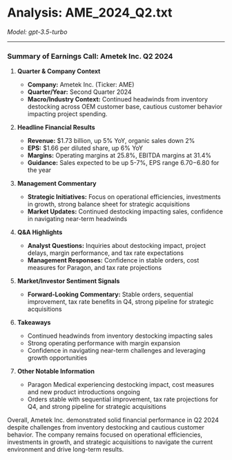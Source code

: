 # Analysis: AME_2024_Q2.txt

*Model: gpt-3.5-turbo*

---

### Summary of Earnings Call: Ametek Inc. Q2 2024

1. **Quarter & Company Context**
   - **Company:** Ametek Inc. (Ticker: AME)
   - **Quarter/Year:** Second Quarter 2024
   - **Macro/Industry Context:** Continued headwinds from inventory destocking across OEM customer base, cautious customer behavior impacting project spending.

2. **Headline Financial Results**
   - **Revenue:** $1.73 billion, up 5% YoY, organic sales down 2%
   - **EPS:** $1.66 per diluted share, up 6% YoY
   - **Margins:** Operating margins at 25.8%, EBITDA margins at 31.4%
   - **Guidance:** Sales expected to be up 5-7%, EPS range $6.70-$6.80 for the year

3. **Management Commentary**
   - **Strategic Initiatives:** Focus on operational efficiencies, investments in growth, strong balance sheet for strategic acquisitions
   - **Market Updates:** Continued destocking impacting sales, confidence in navigating near-term headwinds

4. **Q&A Highlights**
   - **Analyst Questions:** Inquiries about destocking impact, project delays, margin performance, and tax rate expectations
   - **Management Responses:** Confidence in stable orders, cost measures for Paragon, and tax rate projections

5. **Market/Investor Sentiment Signals**
   - **Forward-Looking Commentary:** Stable orders, sequential improvement, tax rate benefits in Q4, strong pipeline for strategic acquisitions

6. **Takeaways**
   - Continued headwinds from inventory destocking impacting sales
   - Strong operating performance with margin expansion
   - Confidence in navigating near-term challenges and leveraging growth opportunities

7. **Other Notable Information**
   - Paragon Medical experiencing destocking impact, cost measures and new product introductions ongoing
   - Orders stable with sequential improvement, tax rate projections for Q4, and strong pipeline for strategic acquisitions

Overall, Ametek Inc. demonstrated solid financial performance in Q2 2024 despite challenges from inventory destocking and cautious customer behavior. The company remains focused on operational efficiencies, investments in growth, and strategic acquisitions to navigate the current environment and drive long-term results.